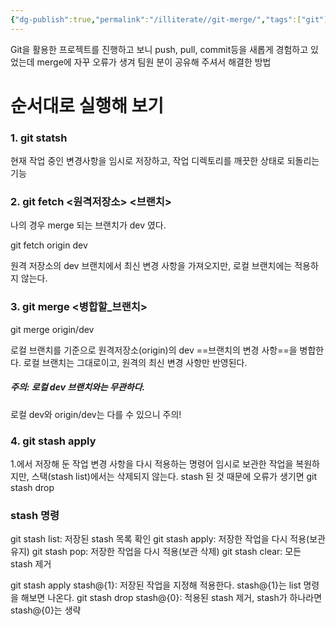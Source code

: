 ```yaml
---
{"dg-publish":true,"permalink":"/illiterate//git-merge/","tags":["git"],"noteIcon":"","created":"2025-02-19T17:57:00","updated":"2025-02-19T22:25:09+09:00"}
---
```


Git을 활용한 프로젝트를 진행하고 보니 push, pull, commit등을 새롭게 경험하고 있었는데 merge에 자꾸 오류가 생겨 팀원 분이 공유해 주셔서 해결한 방법

# 순서대로 실행해  보기

### 1. git statsh

 현재 작업 중인 변경사항을 임시로 저장하고, 작업 디렉토리를 깨끗한 상태로 되돌리는 기능
 
### 2. git fetch <원격저장소> <브랜치>

나의 경우 merge 되는 브랜치가 dev 였다.

git fetch origin dev

원격 저장소의 dev 브랜치에서 최신 변경 사항을 가져오지만, 로컬 브랜치에는 적용하지 않는다.

### 3. git merge <병합할_브랜치>

git merge origin/dev

로컬 브랜치를 기준으로 원격저장소(origin)의 dev ==브랜치의 변경 사항==을 병합한다. 로컬 브랜치는 그대로이고, 원격의 최신 변경 사항만 반영된다.

##### 주의: 로컬 dev 브랜치와는 무관하다.
로컬 dev와 origin/dev는 다를 수 있으니 주의!

### 4. git stash apply 

1.에서 저장해 둔 작업 변경 사항을 다시 적용하는 명령어
임시로 보관한 작업을 복원하지만, 스택(stash list)에서는 삭제되지 않는다.
stash 된 것 때문에 오류가 생기면 git stash drop 


### stash 명령

git stash list: 저장된 stash 목록 확인
git stash apply: 저장한 작업을 다시 적용(보관 유지)
git stash pop: 저장한 작업을 다시 적용(보관 삭제)
git stash clear: 모든 stash 제거

git stash apply stash@{1}: 저장된 작업을 지정해 적용한다. stash@{1}는 list 명령을 해보면 나온다.
git stash drop stash@{0}: 적용된 stash 제거, stash가 하나라면 stash@{0}는 생략
